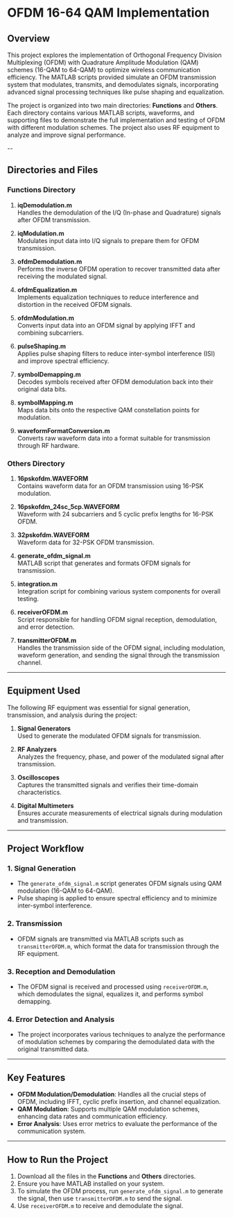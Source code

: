 # OFDM 16-64 QAM Implementation

## Overview
This project explores the implementation of Orthogonal Frequency Division Multiplexing (OFDM) with Quadrature Amplitude Modulation (QAM) schemes (16-QAM to 64-QAM) to optimize wireless communication efficiency. The MATLAB scripts provided simulate an OFDM transmission system that modulates, transmits, and demodulates signals, incorporating advanced signal processing techniques like pulse shaping and equalization.

The project is organized into two main directories: **Functions** and **Others**. Each directory contains various MATLAB scripts, waveforms, and supporting files to demonstrate the full implementation and testing of OFDM with different modulation schemes. The project also uses RF equipment to analyze and improve signal performance.

--
## Directories and Files

### Functions Directory

1. **iqDemodulation.m**  
   Handles the demodulation of the I/Q (In-phase and Quadrature) signals after OFDM transmission.
   
2. **iqModulation.m**  
   Modulates input data into I/Q signals to prepare them for OFDM transmission.
   
3. **ofdmDemodulation.m**  
   Performs the inverse OFDM operation to recover transmitted data after receiving the modulated signal.
   
4. **ofdmEqualization.m**  
   Implements equalization techniques to reduce interference and distortion in the received OFDM signals.
   
5. **ofdmModulation.m**  
   Converts input data into an OFDM signal by applying IFFT and combining subcarriers.
   
6. **pulseShaping.m**  
   Applies pulse shaping filters to reduce inter-symbol interference (ISI) and improve spectral efficiency.
   
7. **symbolDemapping.m**  
   Decodes symbols received after OFDM demodulation back into their original data bits.
   
8. **symbolMapping.m**  
   Maps data bits onto the respective QAM constellation points for modulation.
   
9. **waveformFormatConversion.m**  
   Converts raw waveform data into a format suitable for transmission through RF hardware.

### Others Directory

1. **16pskofdm.WAVEFORM**  
   Contains waveform data for an OFDM transmission using 16-PSK modulation.
   
2. **16pskofdm_24sc_5cp.WAVEFORM**  
   Waveform with 24 subcarriers and 5 cyclic prefix lengths for 16-PSK OFDM.
   
3. **32pskofdm.WAVEFORM**  
   Waveform data for 32-PSK OFDM transmission.
   
4. **generate_ofdm_signal.m**  
   MATLAB script that generates and formats OFDM signals for transmission.
   
5. **integration.m**  
   Integration script for combining various system components for overall testing.
   
6. **receiverOFDM.m**  
   Script responsible for handling OFDM signal reception, demodulation, and error detection.
   
7. **transmitterOFDM.m**  
   Handles the transmission side of the OFDM signal, including modulation, waveform generation, and sending the signal through the transmission channel.

---

## Equipment Used
The following RF equipment was essential for signal generation, transmission, and analysis during the project:

1. **Signal Generators**  
   Used to generate the modulated OFDM signals for transmission.

2. **RF Analyzers**  
   Analyzes the frequency, phase, and power of the modulated signal after transmission.
   
3. **Oscilloscopes**  
   Captures the transmitted signals and verifies their time-domain characteristics.
   
4. **Digital Multimeters**  
   Ensures accurate measurements of electrical signals during modulation and transmission.

---

## Project Workflow

### 1. Signal Generation
- The `generate_ofdm_signal.m` script generates OFDM signals using QAM modulation (16-QAM to 64-QAM).
- Pulse shaping is applied to ensure spectral efficiency and to minimize inter-symbol interference.

### 2. Transmission
- OFDM signals are transmitted via MATLAB scripts such as `transmitterOFDM.m`, which format the data for transmission through the RF equipment.

### 3. Reception and Demodulation
- The OFDM signal is received and processed using `receiverOFDM.m`, which demodulates the signal, equalizes it, and performs symbol demapping.

### 4. Error Detection and Analysis
- The project incorporates various techniques to analyze the performance of modulation schemes by comparing the demodulated data with the original transmitted data.

---

## Key Features

- **OFDM Modulation/Demodulation**: Handles all the crucial steps of OFDM, including IFFT, cyclic prefix insertion, and channel equalization.
- **QAM Modulation**: Supports multiple QAM modulation schemes, enhancing data rates and communication efficiency.
- **Error Analysis**: Uses error metrics to evaluate the performance of the communication system.
  
---

## How to Run the Project

1. Download all the files in the **Functions** and **Others** directories.
2. Ensure you have MATLAB installed on your system.
3. To simulate the OFDM process, run `generate_ofdm_signal.m` to generate the signal, then use `transmitterOFDM.m` to send the signal.
4. Use `receiverOFDM.m` to receive and demodulate the signal.

